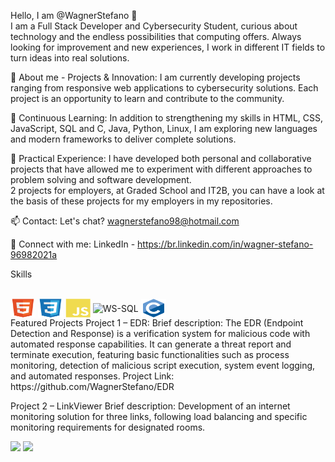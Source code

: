 Hello, I am @WagnerStefano 👋<br>
I am a Full Stack Developer and Cybersecurity Student,  curious about technology and the endless possibilities that computing offers. Always looking for improvement and new experiences, I work in different IT fields to turn ideas into real solutions.

🔭 About me - Projects & Innovation: I am currently developing projects ranging from responsive web applications to cybersecurity solutions. Each project is an opportunity to learn and contribute to the community.

🌱 Continuous Learning: In addition to strengthening my skills in HTML, CSS, JavaScript, SQL and C, Java, Python, Linux, I am exploring new languages and modern frameworks to deliver complete solutions.

💼 Practical Experience: I have developed both personal and collaborative projects that have allowed me to experiment with different approaches to problem solving and software development.<br>
2 projects for employers, at Graded School and IT2B, you can have a look at the basis of these projects for my employers in my repositories.

📫 Contact:
Let's chat? wagnerstefano98@hotmail.com

🔗 Connect with me:
LinkedIn - https://br.linkedin.com/in/wagner-stefano-96982021a

Skills
<div style="display: inline_block"><br> <img align="center" alt="WS-HTML" height="30" width="40" src="https://raw.githubusercontent.com/devicons/devicon/master/icons/html5/html5-original.svg"> <img align="center" alt="WS-CSS" height="30" width="40" src="https://raw.githubusercontent.com/devicons/devicon/master/icons/css3/css3-original.svg"> <img align="center" alt="WS-JS" height="30" width="40" src="https://raw.githubusercontent.com/devicons/devicon/master/icons/javascript/javascript-plain.svg"> <img align="center" alt="WS-SQL" height="30" width="40" src="https://cdn.jsdelivr.net/gh/devicons/devicon/icons/mysql/mysql-original.svg"> <img align="center" alt="WS-C" height="30" width="40" src="https://raw.githubusercontent.com/devicons/devicon/master/icons/c/c-original.svg"> </div>
Featured Projects
Project 1 – EDR:
Brief description:
The EDR (Endpoint Detection and Response) is a verification system for malicious code with automated response capabilities. It can generate a threat report and terminate execution, featuring basic functionalities such as process monitoring, detection of malicious script execution, system event logging, and automated responses.
Project Link: https://github.com/WagnerStefano/EDR
<br>

Project 2 – LinkViewer
Brief description:
Development of an internet monitoring solution for three links, following load balancing and specific monitoring requirements for designated rooms.
<br>

<div> <img width="42%" src="https://github-readme-stats.vercel.app/api?username=wagnerStefano&show_icons=true&theme=dracula&include_allcommits=true&count_private=true"/> <img width="50%" src="https://github-readme-stats.vercel.app/api/top-langs/?username=wagnerStefano&layout=compact&langs_count=16&theme=dracula"/> </div>
